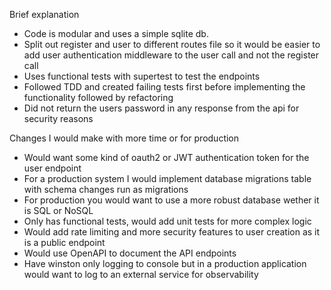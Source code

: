 Brief explanation
* Code is modular and uses a simple sqlite db.
* Split out register and user to different routes file so it would be easier to add user authentication middleware to the user call and not the register call
* Uses functional tests with supertest to test the endpoints
* Followed TDD and created failing tests first before implementing the functionality followed by refactoring
* Did not return the users password in any response from the api for security reasons

Changes I would make with more time or for production
* Would want some kind of oauth2 or JWT authentication token for the user endpoint
* For a production system I would implement database migrations table with schema changes run as migrations
* For production you would want to use a more robust database wether it is SQL or NoSQL
* Only has functional tests, would add unit tests for more complex logic
* Would add rate limiting and more security features to user creation as it is a public endpoint
* Would use OpenAPI to document the API endpoints
* Have winston only logging to console but in a production application would want to log to an external service for observability